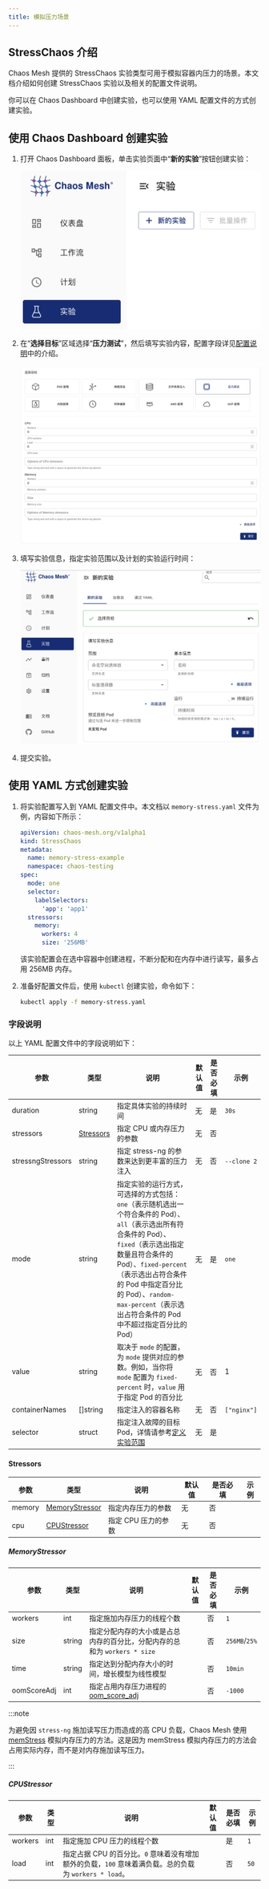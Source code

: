 ```yaml
---
title: 模拟压力场景
---
```


## StressChaos 介绍

Chaos Mesh 提供的 StressChaos 实验类型可用于模拟容器内压力的场景。本文档介绍如何创建 StressChaos 实验以及相关的配置文件说明。

你可以在 Chaos Dashboard 中创建实验，也可以使用 YAML 配置文件的方式创建实验。

## 使用 Chaos Dashboard 创建实验

1. 打开 Chaos Dashboard 面板，单击实验页面中“**新的实验**”按钮创建实验：

   ![创建实验](./img/create-new-exp.png)

2. 在“**选择目标**”区域选择“**压力测试**”，然后填写实验内容，配置字段详见[配置说明](#字段说明)中的介绍。

   ![StressChaos 实验](./img/stresschaos-exp.png)

3. 填写实验信息，指定实验范围以及计划的实验运行时间：

   ![实验信息](./img/exp-info.png)

4. 提交实验。

## 使用 YAML 方式创建实验

1. 将实验配置写入到 YAML 配置文件中。本文档以 `memory-stress.yaml` 文件为例，内容如下所示：

   ```yaml
   apiVersion: chaos-mesh.org/v1alpha1
   kind: StressChaos
   metadata:
     name: memory-stress-example
     namespace: chaos-testing
   spec:
     mode: one
     selector:
       labelSelectors:
         'app': 'app1'
     stressors:
       memory:
         workers: 4
         size: '256MB'
   ```

   该实验配置会在选中容器中创建进程，不断分配和在内存中进行读写，最多占用 256MB 内存。

2. 准备好配置文件后，使用 `kubectl` 创建实验，命令如下：

   ```bash
   kubectl apply -f memory-stress.yaml
   ```

### 字段说明

以上 YAML 配置文件中的字段说明如下：

| 参数 | 类型 | 说明 | 默认值 | 是否必填 | 示例 |
| --- | --- | --- | --- | --- | --- |
| duration | string | 指定具体实验的持续时间 | 无 | 是 | `30s` |
| stressors | [Stressors](#stressors) | 指定 CPU 或内存压力的参数 | 无 | 否 |  |
| stressngStressors | string | 指定 stress-ng 的参数来达到更丰富的压力注入 | 无 | 否 | `--clone 2` |
| mode | string | 指定实验的运行方式，可选择的方式包括：`one`（表示随机选出一个符合条件的 Pod）、`all`（表示选出所有符合条件的 Pod）、`fixed`（表示选出指定数量且符合条件的 Pod）、`fixed-percent`（表示选出占符合条件的 Pod 中指定百分比的 Pod）、`random-max-percent`（表示选出占符合条件的 Pod 中不超过指定百分比的 Pod） | 无 | 是 | `one` |
| value | string | 取决于 `mode` 的配置，为 `mode` 提供对应的参数。例如，当你将 `mode` 配置为 `fixed-percent` 时，`value` 用于指定 Pod 的百分比 | 无 | 否 | 1 |
| containerNames | []string | 指定注入的容器名称 | 无 | 否 | `["nginx"]` |
| selector | struct | 指定注入故障的目标 Pod，详情请参考[定义实验范围](./define-chaos-experiment-scope.md) | 无 | 是 |  |

#### Stressors

| 参数   | 类型                              | 说明                | 默认值 | 是否必填 | 示例 |
| ------ | --------------------------------- | ------------------- | ------ | -------- | ---- |
| memory | [MemoryStressor](#memorystressor) | 指定内存压力的参数  | 无     | 否       |      |
| cpu    | [CPUStressor](#cpustressor)       | 指定 CPU 压力的参数 | 无     | 否       |      |

##### MemoryStressor

| 参数 | 类型 | 说明 | 默认值 | 是否必填 | 示例 |
| --- | --- | --- | --- | --- | --- |
| workers | int | 指定施加内存压力的线程个数 |  | 否 | `1` |
| size | string | 指定分配内存的大小或是占总内存的百分比，分配内存的总和为 `workers * size` |  | 否 | `256MB`/`25%` |
| time | string | 指定达到分配内存大小的时间，增长模型为线性模型 |  | 否 | `10min` |
| oomScoreAdj | int | 指定占用内存压力进程的 [oom_score_adj](https://man7.org/linux/man-pages/man5/proc.5.html) |  | 否 | `-1000` |

:::note

为避免因 `stress-ng` 施加读写压力而造成的高 CPU 负载，Chaos Mesh 使用 [memStress](https://github.com/chaos-mesh/memStress) 模拟内存压力的方法。这是因为 memStress 模拟内存压力的方法会占用实际内存，而不是对内存施加读写压力。

:::

##### CPUStressor

| 参数 | 类型 | 说明 | 默认值 | 是否必填 | 示例 |
| --- | --- | --- | --- | --- | --- |
| workers | int | 指定施加 CPU 压力的线程个数 |  | 是 | `1` |
| load | int | 指定占据 CPU 的百分比。`0` 意味着没有增加额外的负载，`100` 意味着满负载。总的负载为 `workers * load`。 |  | 否 | `50` |
